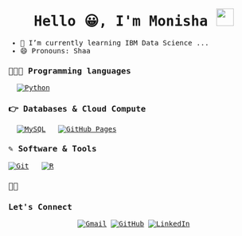 <samp>
<h1 align="center">Hello 😀, I'm Monisha <img src="https://media.giphy.com/media/hvRJCLFzcasrR4ia7z/giphy.gif" width="35"></h1>

- 🌱 I’m currently learning IBM Data Science ...
- 😄 Pronouns: Shaa

### 👨🏾‍💻 Programming languages
<p align="left"> 
 &emsp; 
 <a href="https://www.python.org" target="_blank">
 <img alt="Python" src="https://img.shields.io/badge/Python%20-%2314354C.svg?logo=python&logoColor=white">
 </a>
 </p>
 
 ### 👉 Databases & Cloud Compute
 <p align="left">
 &emsp;
 <a href="https://www.mysql.com/"><img alt="MySQL" src="https://img.shields.io/badge/MySQL-%2300f.svg?style=flat&llogo=mysql&logoColor=white"></a>
 &emsp;
 <a href="https://www.github.com"><img alt="GitHub Pages" src="https://img.shields.io/badge/GitHub%20Pages-%23327FC7.svg?style=flat&llogo=github&logoColor=white"></a>
 &emsp;
  
  ### ✎ Software & Tools
  <p>
  <a href="#"><img alt="Git" src="https://img.shields.io/badge/Git%20-%23F05033.svg?logo=git&logoColor=white"></a>
  &emsp;
  <a href="#"><img alt="R" src="https://img.shields.io/badge/r-%23276DC3.svg?style=for-the-badge&logo=r&logoColor=white"></a>
  
  ### 👧🏻<h3> Let's Connect </h3>
   <p align="center">
   <a href="mailto:monisha.arunachalam@gmail.com"><img src="https://img.icons8.com/bubbles/50/000000/gmail.png" alt="Gmail"/></a>
   <a href="https://github.com/Shaa-1"><img src="https://img.icons8.com/bubbles/50/000000/github.png" alt="GitHub"/></a>
   <a href="https://www.linkedin.com/in/siranjeevi-muthusamy-476906214"><img src="https://img.icons8.com/bubbles/50/000000/linkedin.png" alt="LinkedIn"/></a>
<samp>
